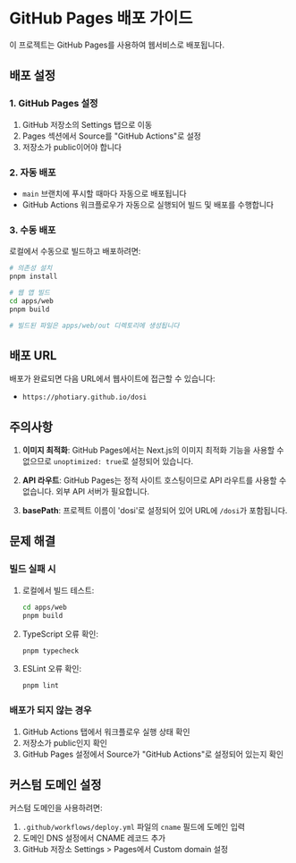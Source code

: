 # GitHub Pages 배포 가이드

이 프로젝트는 GitHub Pages를 사용하여 웹서비스로 배포됩니다.

## 배포 설정

### 1. GitHub Pages 설정

1. GitHub 저장소의 Settings 탭으로 이동
2. Pages 섹션에서 Source를 "GitHub Actions"로 설정
3. 저장소가 public이어야 합니다

### 2. 자동 배포

- `main` 브랜치에 푸시할 때마다 자동으로 배포됩니다
- GitHub Actions 워크플로우가 자동으로 실행되어 빌드 및 배포를 수행합니다

### 3. 수동 배포

로컬에서 수동으로 빌드하고 배포하려면:

```bash
# 의존성 설치
pnpm install

# 웹 앱 빌드
cd apps/web
pnpm build

# 빌드된 파일은 apps/web/out 디렉토리에 생성됩니다
```

## 배포 URL

배포가 완료되면 다음 URL에서 웹사이트에 접근할 수 있습니다:

- `https://photiary.github.io/dosi`

## 주의사항

1. **이미지 최적화**: GitHub Pages에서는 Next.js의 이미지 최적화 기능을 사용할 수 없으므로 `unoptimized: true`로 설정되어 있습니다.

2. **API 라우트**: GitHub Pages는 정적 사이트 호스팅이므로 API 라우트를 사용할 수 없습니다. 외부 API 서버가 필요합니다.

3. **basePath**: 프로젝트 이름이 'dosi'로 설정되어 있어 URL에 `/dosi`가 포함됩니다.

## 문제 해결

### 빌드 실패 시

1. 로컬에서 빌드 테스트:
   ```bash
   cd apps/web
   pnpm build
   ```

2. TypeScript 오류 확인:
   ```bash
   pnpm typecheck
   ```

3. ESLint 오류 확인:
   ```bash
   pnpm lint
   ```

### 배포가 되지 않는 경우

1. GitHub Actions 탭에서 워크플로우 실행 상태 확인
2. 저장소가 public인지 확인
3. GitHub Pages 설정에서 Source가 "GitHub Actions"로 설정되어 있는지 확인

## 커스텀 도메인 설정

커스텀 도메인을 사용하려면:

1. `.github/workflows/deploy.yml` 파일의 `cname` 필드에 도메인 입력
2. 도메인 DNS 설정에서 CNAME 레코드 추가
3. GitHub 저장소 Settings > Pages에서 Custom domain 설정
